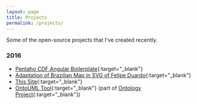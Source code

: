 ```yaml
---
layout: page
title: Projects
permalink: /projects/
---
```


Some of the open-source projects that I've created recently.

### 2016

* [Pentaho CDF Angular Boilerplate](https://github.com/LucasBassetti/pentaho-cdf-angular-boilerplate){:target="_blank"}
* [Adaptation of Brazilian Map in SVG of Felipe Duardo](https://github.com/LucasBassetti/mapa-brasil-svg){:target="_blank"}
* [This Site](https://github.com/LucasBassetti/lucasbassetti.github.io){:target="_blank"}
* [OntoUML Tool](https://github.com/LucasBassetti/ontouml-web){:target="_blank"}
 (part of [Ontology Project](http://ontology.com.br){:target="_blank"})

